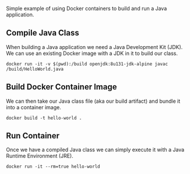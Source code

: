 
Simple example of using Docker containers to build and run a Java application.

## Compile Java Class

When building a Java application we need a Java Development Kit (JDK). We can use an 
existing Docker image with a JDK in it to build our class.

```
docker run -it -v $(pwd):/build openjdk:8u131-jdk-alpine javac /build/HelloWorld.java
```

## Build Docker Container Image

We can then take our Java class file (aka our build artifact) and bundle it into a 
container image.

```
docker build -t hello-world .
```

## Run Container

Once we have a compiled Java class we can simply execute it with a Java Runtime Environment (JRE).

```
docker run -it --rm=true hello-world
```
